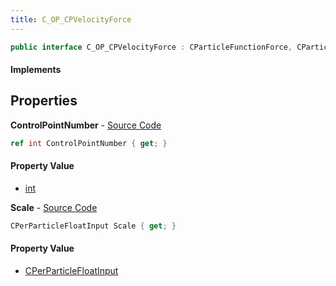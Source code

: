 ```yaml
---
title: C_OP_CPVelocityForce
---
```


```csharp
public interface C_OP_CPVelocityForce : CParticleFunctionForce, CParticleFunction, ISchemaClass<CParticleFunction>, ISchemaClass<CParticleFunctionForce>, ISchemaClass<C_OP_CPVelocityForce>, ISchemaField, ISchemaClass, INativeHandle
```

#### Implements

## Properties

**ControlPointNumber** - [Source Code](https://github.com/swiftly-solution/swiftlys2/blob/master/managed/src/SwiftlyS2.Generated/Schemas/Interfaces/C_OP_CPVelocityForce.cs#L16)

```csharp
ref int ControlPointNumber { get; }
```

#### Property Value

- [int](https://learn.microsoft.com/dotnet/api/system.int32)

**Scale** - [Source Code](https://github.com/swiftly-solution/swiftlys2/blob/master/managed/src/SwiftlyS2.Generated/Schemas/Interfaces/C_OP_CPVelocityForce.cs#L18)

```csharp
CPerParticleFloatInput Scale { get; }
```

#### Property Value

- [CPerParticleFloatInput](/docs/api/shared/schemadefinitions/cperparticlefloatinput)

